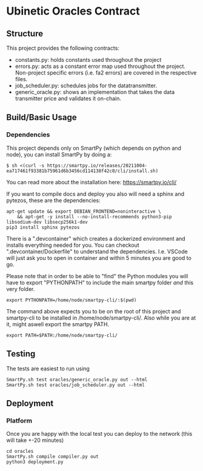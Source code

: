 # Ubinetic Oracles Contract

## Structure

This project provides the following contracts:

- constants.py: holds constants used throughout the project
- errors.py: acts as a constant error map used throughout the project. Non-project specific errors (i.e. fa2 errors) are covered in the respective files.
- job_scheduler.py: schedules jobs for the datatransmitter.
- generic_oracle.py: shows an implementation that takes the data transmitter price and validates it on-chain.

## Build/Basic Usage

### Dependencies

This project depends only on SmartPy (which depends on python and node), you can install SmartPy by doing a:

```
$ sh <(curl -s https://smartpy.io/releases/20211004-ea717461f93381b75961d6b3456cd114138f42c0/cli/install.sh)
```

You can read more about the installation here: https://smartpy.io/cli/

If you want to compile docs and deploy you also will need a sphinx and pytezos, these are the dependencies:

```
apt-get update && export DEBIAN_FRONTEND=noninteractive \
    && apt-get -y install --no-install-recommends python3-pip libsodium-dev libsecp256k1-dev
pip3 install sphinx pytezos
```

There is a ".devcontainer" which creates a dockerized environment and installs everything needed for you. You can checkout ".devcontainer/Dockerfile" to understand
the dependencies. I.e. VSCode will just ask you to open in container and within 5 minutes you are good to go.

Please note that in order to be able to "find" the Python modules you will have to export "PYTHONPATH" to include the main smartpy folder _and_ this very folder.

```
export PYTHONPATH=/home/node/smartpy-cli/:$(pwd)
```

The command above expects you to be on the root of this project and smartpy-cli to be installed in /home/node/smartpy-cli/. Also while you are at it, might aswell 
export the smartpy PATH.

```
export PATH=$PATH:/home/node/smartpy-cli/
```

## Testing

The tests are easiest to run using 

```
SmartPy.sh test oracles/generic_oracle.py out --html
SmartPy.sh test oracles/job_scheduler.py out --html
```

## Deployment

### Platform

Once you are happy with the local test you can deploy to the network (this will take +-20 minutes)

```
cd oracles
SmartPy.sh compile compiler.py out
python3 deployment.py 
```
